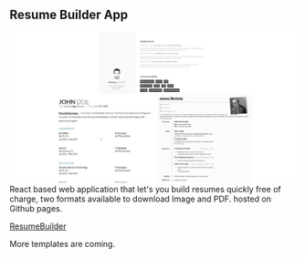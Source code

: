 ## Resume Builder App
![Resume Builder"!](/src/assets/images/banner1.png "Resume Builder")
React based web application that let's you build resumes quickly free of charge, two formats available to download Image and PDF. hosted on Github pages.

[ResumeBuilder](https://etkhalil.github.io/Resume-Builder/)

More templates are coming.
